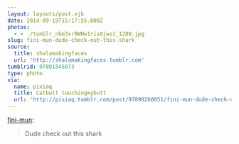 ```yaml
---
layout: layouts/post.njk
date: 2014-09-19T15:17:55.000Z
photos:
  - - ./tumblr_nbm3xrBWNw1ris0jwo1_1280.jpg
slug: fini-mun-dude-check-out-this-shark
source:
  title: shalamakingfaces
  url: 'http://shalamakingfaces.tumblr.com'
tumblrid: 97891545073
type: photo
via:
  name: pixiaq
  title: Catbutt touchingmybutt
  url: 'http://pixiaq.tumblr.com/post/97890260051/fini-mun-dude-check-out-this-shark'
---
```

<p><a class="tumblr_blog" href="http://fini-mun.tumblr.com/post/97380865824/dude-check-out-this-shark">fini-mun</a>:</p>
<blockquote>
<p>Dude check out this shark</p>
</blockquote>
